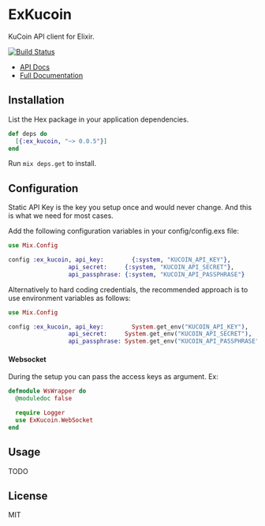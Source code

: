 # ExKucoin

KuCoin API client for Elixir.

[![Build Status](https://travis-ci.com/yurikoval/ex_kucoin.svg?branch=master)](https://travis-ci.com/yurikoval/ex_kucoin)

- [API Docs](https://docs.kucoin.com/)
- [Full Documentation](https://hexdocs.pm/ex_kucoin/ExKucoin.html)

## Installation

List the Hex package in your application dependencies.

```elixir
def deps do
  [{:ex_kucoin, "~> 0.0.5"}]
end
```

Run `mix deps.get` to install.

## Configuration

Static API Key is the key you setup once and would never change. And this is what we need for most cases.

Add the following configuration variables in your config/config.exs file:

```elixir
use Mix.Config

config :ex_kucoin, api_key:        {:system, "KUCOIN_API_KEY"},
                 api_secret:     {:system, "KUCOIN_API_SECRET"},
                 api_passphrase: {:system, "KUCOIN_API_PASSPHRASE"}
```

Alternatively to hard coding credentials, the recommended approach is
to use environment variables as follows:

```elixir
use Mix.Config

config :ex_kucoin, api_key:        System.get_env("KUCOIN_API_KEY"),
                 api_secret:     System.get_env("KUCOIN_API_SECRET"),
                 api_passphrase: System.get_env("KUCOIN_API_PASSPHRASE")
```

#### Websocket

During the setup you can pass the access keys as argument. Ex:

```elixir
defmodule WsWrapper do
  @moduledoc false

  require Logger
  use ExKucoin.WebSocket
end
```

## Usage

TODO

## License

MIT
